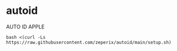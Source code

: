 # autoid
AUTO ID APPLE
```
bash <(curl -Ls https://raw.githubusercontent.com/zeperix/autoid/main/setup.sh)
```
